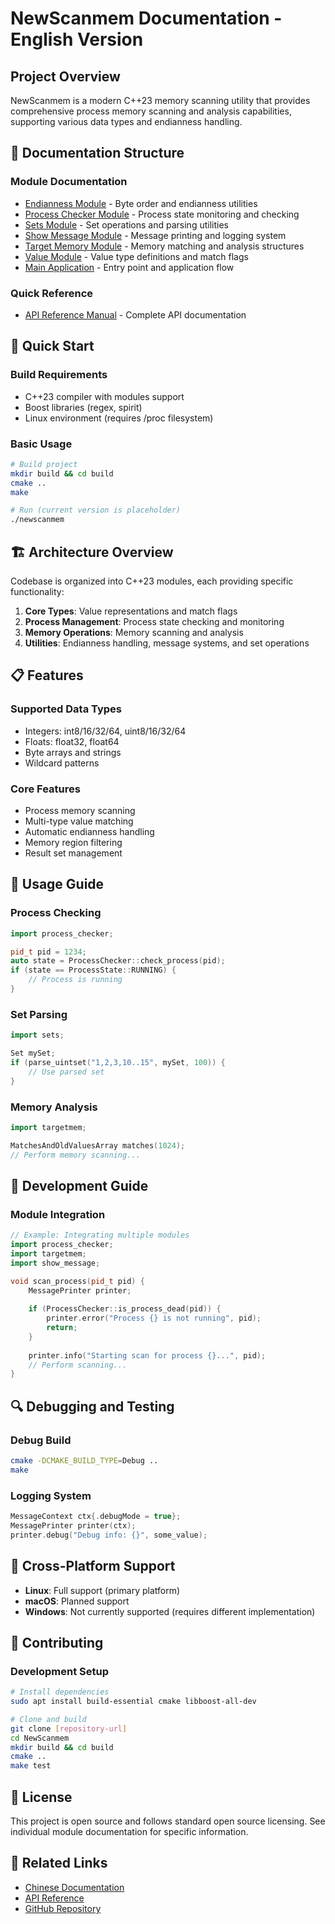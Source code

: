 # NewScanmem Documentation - English Version

## Project Overview

NewScanmem is a modern C++23 memory scanning utility that provides comprehensive process memory scanning and analysis capabilities, supporting various data types and endianness handling.

## 📂 Documentation Structure

### Module Documentation

- [Endianness Module](endianness.md) - Byte order and endianness utilities
- [Process Checker Module](process_checker.md) - Process state monitoring and checking
- [Sets Module](sets.md) - Set operations and parsing utilities
- [Show Message Module](show_message.md) - Message printing and logging system
- [Target Memory Module](target_mem.md) - Memory matching and analysis structures
- [Value Module](value.md) - Value type definitions and match flags
- [Main Application](main.md) - Entry point and application flow

### Quick Reference

- [API Reference Manual](API_REFERENCE.md) - Complete API documentation

## 🚀 Quick Start

### Build Requirements

- C++23 compiler with modules support
- Boost libraries (regex, spirit)
- Linux environment (requires /proc filesystem)

### Basic Usage

```bash
# Build project
mkdir build && cd build
cmake ..
make

# Run (current version is placeholder)
./newscanmem
```

## 🏗️ Architecture Overview

Codebase is organized into C++23 modules, each providing specific functionality:

1. **Core Types**: Value representations and match flags
2. **Process Management**: Process state checking and monitoring
3. **Memory Operations**: Memory scanning and analysis
4. **Utilities**: Endianness handling, message systems, and set operations

## 📋 Features

### Supported Data Types

- Integers: int8/16/32/64, uint8/16/32/64
- Floats: float32, float64
- Byte arrays and strings
- Wildcard patterns

### Core Features

- Process memory scanning
- Multi-type value matching
- Automatic endianness handling
- Memory region filtering
- Result set management

## 📖 Usage Guide

### Process Checking

```cpp
import process_checker;

pid_t pid = 1234;
auto state = ProcessChecker::check_process(pid);
if (state == ProcessState::RUNNING) {
    // Process is running
}
```

### Set Parsing

```cpp
import sets;

Set mySet;
if (parse_uintset("1,2,3,10..15", mySet, 100)) {
    // Use parsed set
}
```

### Memory Analysis

```cpp
import targetmem;

MatchesAndOldValuesArray matches(1024);
// Perform memory scanning...
```

## 🔧 Development Guide

### Module Integration

```cpp
// Example: Integrating multiple modules
import process_checker;
import targetmem;
import show_message;

void scan_process(pid_t pid) {
    MessagePrinter printer;
    
    if (ProcessChecker::is_process_dead(pid)) {
        printer.error("Process {} is not running", pid);
        return;
    }
    
    printer.info("Starting scan for process {}...", pid);
    // Perform scanning...
}
```

## 🔍 Debugging and Testing

### Debug Build

```bash
cmake -DCMAKE_BUILD_TYPE=Debug ..
make
```

### Logging System

```cpp
MessageContext ctx{.debugMode = true};
MessagePrinter printer(ctx);
printer.debug("Debug info: {}", some_value);
```

## 📱 Cross-Platform Support

- **Linux**: Full support (primary platform)
- **macOS**: Planned support
- **Windows**: Not currently supported (requires different implementation)

## 🤝 Contributing

### Development Setup

```bash
# Install dependencies
sudo apt install build-essential cmake libboost-all-dev

# Clone and build
git clone [repository-url]
cd NewScanmem
mkdir build && cd build
cmake ..
make test
```

## 📄 License

This project is open source and follows standard open source licensing. See individual module documentation for specific information.

## 🔗 Related Links

- [Chinese Documentation](../zh/README.md)
- [API Reference](API_REFERENCE.md)
- [GitHub Repository](https://github.com/future-re/NewScanmem)
